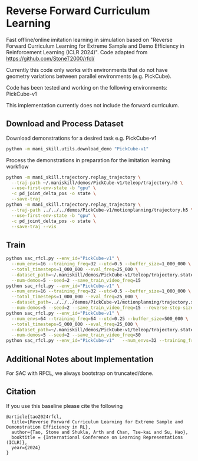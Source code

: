 # Reverse Forward Curriculum Learning

Fast offline/online imitation learning in simulation based on "Reverse Forward Curriculum Learning for Extreme Sample and Demo Efficiency in Reinforcement Learning (ICLR 2024)". Code adapted from https://github.com/StoneT2000/rfcl/

Currently this code only works with environments that do not have geometry variations between parallel environments (e.g. PickCube).

Code has been tested and working on the following environments: PickCube-v1

This implementation currently does not include the forward curriculum.

## Download and Process Dataset

Download demonstrations for a desired task e.g. PickCube-v1
```bash
python -m mani_skill.utils.download_demo "PickCube-v1"
```

Process the demonstrations in preparation for the imitation learning workflow
```bash
python -m mani_skill.trajectory.replay_trajectory \
  --traj-path ~/.maniskill/demos/PickCube-v1/teleop/trajectory.h5 \
  --use-first-env-state -b "gpu" \
  -c pd_joint_delta_pos -o state \
  --save-traj
python -m mani_skill.trajectory.replay_trajectory \
  --traj-path ../../../demos/PickCube-v1/motionplanning/trajectory.h5 \
  --use-first-env-state -b "gpu" \
  -c pd_joint_delta_pos -o state \
  --save-traj --vis
```

## Train

```bash
python sac_rfcl.py --env_id="PickCube-v1" \
  --num_envs=16 --training_freq=32 --utd=0.5 --buffer_size=1_000_000 \
  --total_timesteps=1_000_000 --eval_freq=25_000 \
  --dataset_path=~/.maniskill/demos/PickCube-v1/teleop/trajectory.state.pd_joint_delta_pos.h5 \
  --num-demos=5 --seed=2 --save_train_video_freq=15
python sac_rfcl.py --env_id="PickCube-v1" \
  --num_envs=16 --training_freq=32 --utd=0.5 --buffer_size=1_000_000 \
  --total_timesteps=1_000_000 --eval_freq=25_000 \
  --dataset_path=../../../demos/PickCube-v1/motionplanning/trajectory.state.pd_joint_delta_pos.h5 \
  --num-demos=5 --seed=2 --save_train_video_freq=15 --reverse-step-size=3 --demo_horizon_to_max_steps_ratio=1.5
python sac_rfcl.py --env_id="PickCube-v1" \
  --num_envs=64 --training_freq=64 --utd=0.25 --buffer_size=500_000 \
  --total_timesteps=5_000_000 --eval_freq=25_000 \
  --dataset_path=~/.maniskill/demos/PickCube-v1/teleop/trajectory.state.pd_joint_delta_pos.h5 \
  --num-demos=5 --seed=2 --save_train_video_freq=30
python sac_rfcl.py --env_id="PickCube-v1"   --num_envs=32 --training_freq=128 --utd=0.125 --buffer_size=500_000   --total_timesteps=5_000_000 --eval_freq=25_000   --dataset_path=../../../demos/PickCube-v1/motionplanning/trajectory.state.pd_joint_delta_pos.h5   --num-demos=5 --seed=2 --save_train_video_freq=15 --reverse-step-size=3 --demo_horizon_to_max_steps_ratio=1.5 --exp-name="pickcube-mptrajs_5-fast"
```


## Additional Notes about Implementation

For SAC with RFCL, we always bootstrap on truncated/done.

## Citation

If you use this baseline please cite the following
```
@article{tao2024rfcl,
  title={Reverse Forward Curriculum Learning for Extreme Sample and Demonstration Efficiency in RL},
  author={Tao, Stone and Shukla, Arth and Chan, Tse-kai and Su, Hao},
  booktitle = {International Conference on Learning Representations (ICLR)},
  year={2024}
}
```